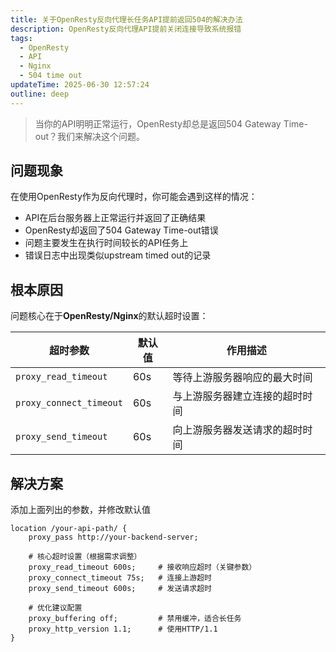 ```yaml
---
title: 关于OpenResty反向代理长任务API提前返回504的解决办法
description: OpenResty反向代理API提前关闭连接导致系统报错
tags:
  - OpenResty
  - API
  - Nginx
  - 504 time out
updateTime: 2025-06-30 12:57:24
outline: deep
---
```


> 当你的API明明正常运行，OpenResty却总是返回504 Gateway Time-out？我们来解决这个问题。

## 问题现象

在使用OpenResty作为反向代理时，你可能会遇到这样的情况：

- API在后台服务器上正常运行并返回了正确结果
- OpenResty却返回了504 Gateway Time-out错误
- 问题主要发生在执行时间较长的API任务上
- 错误日志中出现类似upstream timed out的记录

## 根本原因

问题核心在于**OpenResty/Nginx**的默认超时设置：

| 超时参数 | 默认值 | 作用描述 |
| --------- | --------- | --------- |
| `proxy_read_timeout` | 60s | 等待上游服务器响应的最大时间 |
| `proxy_connect_timeout` | 60s | 与上游服务器建立连接的超时时间 |
| `proxy_send_timeout` | 60s | 向上游服务器发送请求的超时时间 |

## 解决方案

添加上面列出的参数，并修改默认值

```nginx{5-7}
location /your-api-path/ {
    proxy_pass http://your-backend-server;
    
    # 核心超时设置（根据需求调整）
    proxy_read_timeout 600s;     # 接收响应超时（关键参数）
    proxy_connect_timeout 75s;   # 连接上游超时
    proxy_send_timeout 600s;     # 发送请求超时
    
    # 优化建议配置
    proxy_buffering off;         # 禁用缓冲，适合长任务
    proxy_http_version 1.1;      # 使用HTTP/1.1
}
```
